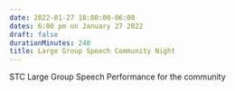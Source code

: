 ```yaml
---
date: 2022-01-27 18:00:00-06:00
dates: 6:00 pm on January 27 2022
draft: false
durationMinutes: 240
title: Large Group Speech Community Night
---
```


STC Large Group Speech Performance for the community